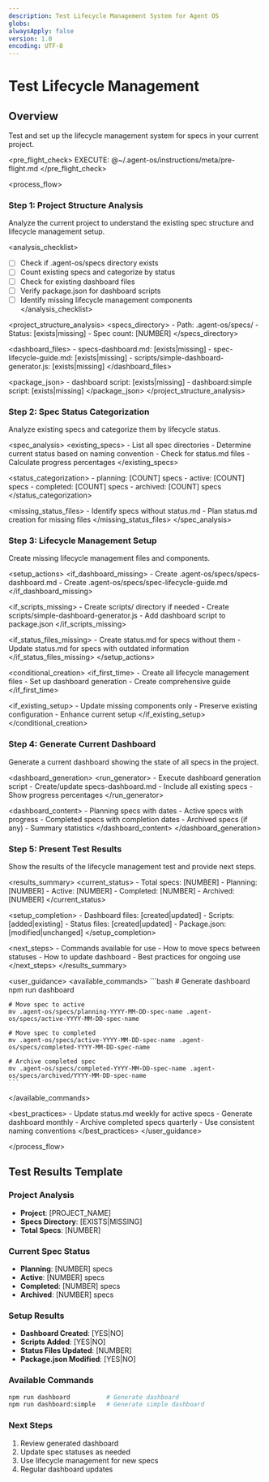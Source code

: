 ```yaml
---
description: Test Lifecycle Management System for Agent OS
globs:
alwaysApply: false
version: 1.0
encoding: UTF-8
---
```


# Test Lifecycle Management

## Overview

Test and set up the lifecycle management system for specs in your current project.

<pre_flight_check>
  EXECUTE: @~/.agent-os/instructions/meta/pre-flight.md
</pre_flight_check>

<process_flow>

<step number="1" name="project_analysis">

### Step 1: Project Structure Analysis

Analyze the current project to understand the existing spec structure and lifecycle management setup.

<analysis_checklist>
  - [ ] Check if .agent-os/specs directory exists
  - [ ] Count existing specs and categorize by status
  - [ ] Check for existing dashboard files
  - [ ] Verify package.json for dashboard scripts
  - [ ] Identify missing lifecycle management components
</analysis_checklist>

<project_structure_analysis>
  <specs_directory>
    - Path: .agent-os/specs/
    - Status: [exists|missing]
    - Spec count: [NUMBER]
  </specs_directory>
  
  <dashboard_files>
    - specs-dashboard.md: [exists|missing]
    - spec-lifecycle-guide.md: [exists|missing]
    - scripts/simple-dashboard-generator.js: [exists|missing]
  </dashboard_files>
  
  <package_json>
    - dashboard script: [exists|missing]
    - dashboard:simple script: [exists|missing]
  </package_json>
</project_structure_analysis>

</step>

<step number="2" name="spec_categorization">

### Step 2: Spec Status Categorization

Analyze existing specs and categorize them by lifecycle status.

<spec_analysis>
  <existing_specs>
    - List all spec directories
    - Determine current status based on naming convention
    - Check for status.md files
    - Calculate progress percentages
  </existing_specs>
  
  <status_categorization>
    - planning: [COUNT] specs
    - active: [COUNT] specs
    - completed: [COUNT] specs
    - archived: [COUNT] specs
  </status_categorization>
  
  <missing_status_files>
    - Identify specs without status.md
    - Plan status.md creation for missing files
  </missing_status_files>
</spec_analysis>

</step>

<step number="3" name="lifecycle_setup">

### Step 3: Lifecycle Management Setup

Create missing lifecycle management files and components.

<setup_actions>
  <if_dashboard_missing>
    - Create .agent-os/specs/specs-dashboard.md
    - Create .agent-os/specs/spec-lifecycle-guide.md
  </if_dashboard_missing>
  
  <if_scripts_missing>
    - Create scripts/ directory if needed
    - Create scripts/simple-dashboard-generator.js
    - Add dashboard script to package.json
  </if_scripts_missing>
  
  <if_status_files_missing>
    - Create status.md for specs without them
    - Update status.md for specs with outdated information
  </if_status_files_missing>
</setup_actions>

<conditional_creation>
  <if_first_time>
    - Create all lifecycle management files
    - Set up dashboard generation
    - Create comprehensive guide
  </if_first_time>
  
  <if_existing_setup>
    - Update missing components only
    - Preserve existing configuration
    - Enhance current setup
  </if_existing_setup>
</conditional_creation>

</step>

<step number="4" name="dashboard_generation">

### Step 4: Generate Current Dashboard

Generate a current dashboard showing the state of all specs in the project.

<dashboard_generation>
  <run_generator>
    - Execute dashboard generation script
    - Create/update specs-dashboard.md
    - Include all existing specs
    - Show progress percentages
  </run_generator>
  
  <dashboard_content>
    - Planning specs with dates
    - Active specs with progress
    - Completed specs with completion dates
    - Archived specs (if any)
    - Summary statistics
  </dashboard_content>
</dashboard_generation>

</step>

<step number="5" name="results_presentation">

### Step 5: Present Test Results

Show the results of the lifecycle management test and provide next steps.

<results_summary>
  <current_status>
    - Total specs: [NUMBER]
    - Planning: [NUMBER]
    - Active: [NUMBER]
    - Completed: [NUMBER]
    - Archived: [NUMBER]
  </current_status>
  
  <setup_completion>
    - Dashboard files: [created|updated]
    - Scripts: [added|existing]
    - Status files: [created|updated]
    - Package.json: [modified|unchanged]
  </setup_completion>
  
  <next_steps>
    - Commands available for use
    - How to move specs between statuses
    - How to update dashboard
    - Best practices for ongoing use
  </next_steps>
</results_summary>

<user_guidance>
  <available_commands>
    ```bash
    # Generate dashboard
    npm run dashboard
    
    # Move spec to active
    mv .agent-os/specs/planning-YYYY-MM-DD-spec-name .agent-os/specs/active-YYYY-MM-DD-spec-name
    
    # Move spec to completed
    mv .agent-os/specs/active-YYYY-MM-DD-spec-name .agent-os/specs/completed-YYYY-MM-DD-spec-name
    
    # Archive completed spec
    mv .agent-os/specs/completed-YYYY-MM-DD-spec-name .agent-os/specs/archived/YYYY-MM-DD-spec-name
    ```
  </available_commands>
  
  <best_practices>
    - Update status.md weekly for active specs
    - Generate dashboard monthly
    - Archive completed specs quarterly
    - Use consistent naming conventions
  </best_practices>
</user_guidance>

</step>

</process_flow>

## Test Results Template

### Project Analysis
- **Project**: [PROJECT_NAME]
- **Specs Directory**: [EXISTS|MISSING]
- **Total Specs**: [NUMBER]

### Current Spec Status
- **Planning**: [NUMBER] specs
- **Active**: [NUMBER] specs  
- **Completed**: [NUMBER] specs
- **Archived**: [NUMBER] specs

### Setup Results
- **Dashboard Created**: [YES|NO]
- **Scripts Added**: [YES|NO]
- **Status Files Updated**: [NUMBER]
- **Package.json Modified**: [YES|NO]

### Available Commands
```bash
npm run dashboard          # Generate dashboard
npm run dashboard:simple   # Generate simple dashboard
```

### Next Steps
1. Review generated dashboard
2. Update spec statuses as needed
3. Use lifecycle management for new specs
4. Regular dashboard updates